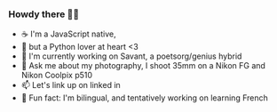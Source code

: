 ### Howdy there 👋🤠
 - ☕ I'm a JavaScript native, 
 - 🐍 but a Python lover at heart <3 
 - 🔭 I'm currently working on Savant, a poetsorg/genius hybrid 
 - 💬 Ask me about my photography, I shoot 35mm on a Nikon FG and Nikon Coolpix p510 
 - 📫 Let's link up on linked in 
 - 🌱 Fun fact: I'm bilingual, and tentatively working on learning French  

<!--
**jjlazo/jjlazo** is a ✨ _special_ ✨ repository because its `README.md` (this file) appears on your GitHub profile.

Here are some ideas to get you started:

- 🔭 I’m currently working on ...
- 🌱 I’m currently learning ...
- 👯 I’m looking to collaborate on ...
- 🤔 I’m looking for help with ...
- 💬 Ask me about ...
- 📫 How to reach me: ...
- 😄 Pronouns: ...
- ⚡ Fun fact: ...
-->
